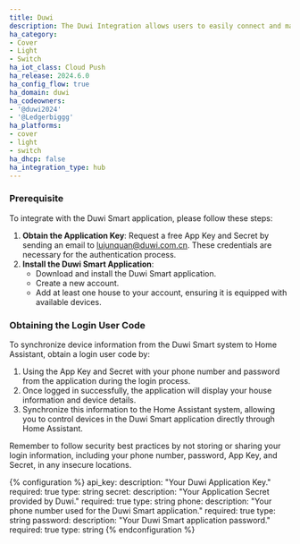 ```yaml
---
title: Duwi
description: The Duwi Integration allows users to easily connect and manage their Duwi Smart devices directly from Home Assistant. Control, monitor, and automate your Duwi Smart-enabled devices like lights, switches, and covers. Simplify your home automation tasks with the Duwi Integration.
ha_category:
- Cover
- Light
- Switch
ha_iot_class: Cloud Push
ha_release: 2024.6.0
ha_config_flow: true
ha_domain: duwi
ha_codeowners:
- '@duwi2024'
- '@Ledgerbiggg'
ha_platforms:
- cover
- light
- switch
ha_dhcp: false
ha_integration_type: hub
---
```


### Prerequisite

To integrate with the Duwi Smart application, please follow these steps:

1. **Obtain the Application Key**: Request a free App Key and Secret by sending an email to [lujunquan@duwi.com.cn](mailto:lujunquan@duwi.com.cn). These credentials are necessary for the authentication process.
2. **Install the Duwi Smart Application**:
   - Download and install the Duwi Smart application.
   - Create a new account.
   - Add at least one house to your account, ensuring it is equipped with available devices.


### Obtaining the Login User Code

To synchronize device information from the Duwi Smart system to Home Assistant, obtain a login user code by:

1. Using the App Key and Secret with your phone number and password from the application during the login process.
2. Once logged in successfully, the application will display your house information and device details.
3. Synchronize this information to the Home Assistant system, allowing you to control devices in the Duwi Smart application directly through Home Assistant.

Remember to follow security best practices by not storing or sharing your login information, including your phone number, password, App Key, and Secret, in any insecure locations.

{% configuration %}
api_key:
  description: "Your Duwi Application Key."
  required: true
  type: string
secret:
  description: "Your Application Secret provided by Duwi."
  required: true
  type: string
phone:
  description: "Your phone number used for the Duwi Smart application."
  required: true
  type: string
password:
  description: "Your Duwi Smart application password."
  required: true
  type: string
{% endconfiguration %}